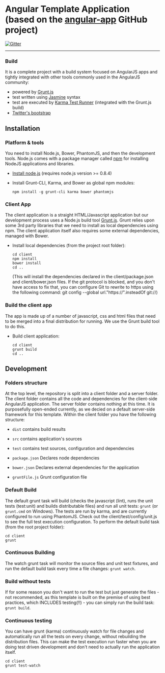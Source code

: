 # Angular Template Application (based on the [angular-app](https://github.com/angular-app/angular-app) GitHub project)

[![Gitter](https://badges.gitter.im/Join%20Chat.svg)](https://gitter.im/ahc2483/angular-template?utm_source=badge&utm_medium=badge&utm_campaign=pr-badge&utm_content=badge)

***

### Build

It is a complete project with a build system focused on AngularJS apps and tightly integrated with other tools commonly used in the AngularJS community:

* powered by [Grunt.js](http://gruntjs.com/)
* test written using [Jasmine](http://pivotal.github.com/jasmine/) syntax
* test are executed by [Karma Test Runner](http://karma-runner.github.io/0.8/index.html) (integrated with the Grunt.js build)
* [Twitter's bootstrap](http://getbootstrap.com/)

## Installation

### Platform & tools

You need to install Node.js, Bower, PhantomJS, and then the development tools. Node.js comes with a package manager called [npm](http://npmjs.org) for installing NodeJS applications and libraries.

* [Install node.js](http://nodejs.org/download/) (requires node.js version >= 0.8.4)

* Install Grunt-CLI, Karma, and Bower as global npm modules:

    ```
    npm install -g grunt-cli karma bower phantomjs
    ```


### Client App

The client application is a straight HTML/Javascript application but our development process uses a Node.js build tool
[Grunt.js](gruntjs.com). Grunt relies upon some 3rd party libraries that we need to install as local dependencies using npm. The client application itself also requires some external dependencies, managed with Bower.

* Install local dependencies (from the project root folder):

    ```
    cd client
    npm install
    bower install
    cd ..
    ```

    (This will install the dependencies declared in the client/package.json and client/bower.json files. If the git protocol is blocked, and you don't have access to fix that, you can configure Git to rewrite to https using the following command: git config --global url."https://".insteadOf git://)

### Build the client app

The app is made up of a number of javascript, css and html files that need to be merged into a final distribution for running.  We use the Grunt build tool to do this.

* Build client application:

    ```
    cd client
    grunt build
    cd ..
    ```

## Development

### Folders structure
At the top level, the repository is split into a client folder and a server folder.  The client folder contains all the code and dependencies for the client-side AngularJS application.  The server folder contains nothing at this time. It is purposefully open-ended currently, as we decied on a default server-side framework for this template. Within the client folder you have the following structure:

* `dist` contains build results

* `src` contains application's sources

* `test` contains test sources, configuration and dependencies

* `package.json` Declares node dependencies

* `bower.json` Declares external dependencies for the application

* `gruntFile.js` Grunt configuration file

### Default Build
The default grunt task will build (checks the javascript (lint), runs the unit tests (test:unit) and builds distributable files) and run all unit tests: `grunt` (or `grunt.cmd` on Windows).  The tests are run by karma, and are currently configured to run using PhantomJS. Check out the client/test/config/unit.js to see the full test execution configuration. To perform the default build task (from the root project folder):


    cd client
    grunt


### Continuous Building
The watch grunt task will monitor the source files and unit test fixtures, and run the default build task every time a file changes: `grunt watch`.

### Build without tests
If for some reason you don't want to run the test but just generate the files - not recommended, as this template is built on the premise of using best practices, which INCLUDES testing(!!) - you can simply run the build task: `grunt build`.

### Continuous testing
You can have grunt (karma) continuously watch for file changes and automatically run all the tests on every change, without rebuilding the distribution files. This can make the test execution run faster when you are doing test driven development and don't need to actually run the application itself.


    cd client
    grunt test-watch



